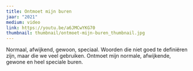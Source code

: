 ```yaml
---
title: Ontmoet mijn buren
jaar: "2021"
medium: video
link: https://youtu.be/a6JMCwYKG70
thumbnail: thumbnail/ontmoet-mijn-buren_thumbnail.jpg
---
```

Normaal, afwijkend, gewoon, speciaal. Woorden die niet goed te definiëren zijn, maar die we veel gebruiken. Ontmoet mijn normale, afwijkende, gewone en heel speciale buren.

